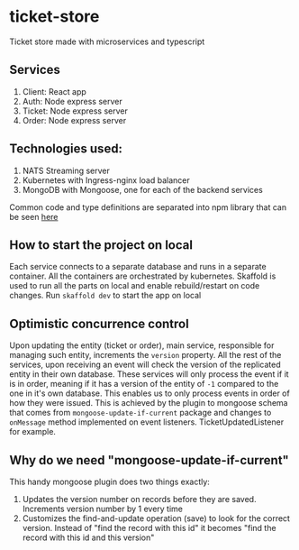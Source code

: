 # ticket-store

Ticket store made with microservices and typescript

## Services

1. Client: React app
2. Auth: Node express server
3. Ticket: Node express server
4. Order: Node express server

## Technologies used:

1. NATS Streaming server
2. Kubernetes with Ingress-nginx load balancer
3. MongoDB with Mongoose, one for each of the backend services

Common code and type definitions are separated into npm library that can be seen [here](https://github.com/arstrel/sbsoftworks-gittix-common)

## How to start the project on local

Each service connects to a separate database and runs in a separate container. All the containers are orchestrated by kubernetes.
Skaffold is used to run all the parts on local and enable rebuild/restart on code changes.
Run `skaffold dev` to start the app on local

## Optimistic concurrence control

Upon updating the entity (ticket or order), main service, responsible for managing such entity, increments the `version` property. All the rest of the services, upon receiving an event will check the version of the replicated entity in their own database. These services will only process the event if it is in order, meaning if it has a version of the entity of `-1` compared to the one in it's own database.
This enables us to only process events in order of how they were issued.
This is achieved by the plugin to mongoose schema that comes from `mongoose-update-if-current` package and changes to `onMessage` method implemented on event listeners. TicketUpdatedListener for example.

## Why do we need "mongoose-update-if-current"

This handy mongoose plugin does two things exactly:

1. Updates the version number on records before they are saved. Increments version number by 1 every time
2. Customizes the find-and-update operation (save) to look for the correct version. Instead of "find the record with this id" it becomes "find the record with this id and this version"
